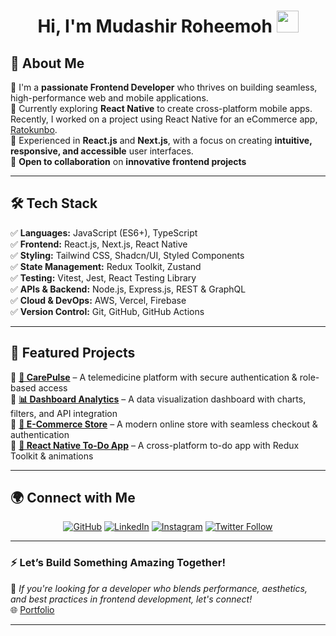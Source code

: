 <h1 align="center">Hi, I'm Mudashir Roheemoh <img src="https://media.giphy.com/media/hvRJCLFzcasrR4ia7z/giphy.gif" width="35"></h1>
<!-- <img src="https://camo.githubusercontent.com/62da68eb62b1e5f175f7d1f0191dd89a653d7908feb22d37d4a0ab07365d6791/68747470733a2f2f6d656469612e67697068792e636f6d2f6d656469612f4d3967624264396e6244724f5475314d71782f67697068792e676966"> -->


## 🧕 About Me    

🔹 I'm a **passionate Frontend Developer** who thrives on building seamless, high-performance web and mobile applications.  
🔹 Currently exploring **React Native** to create cross-platform mobile apps. Recently, I worked on a project using React Native for an eCommerce app, [Ratokunbo](https://play.google.com/store/apps/details?id=com.ratokunbo.mobile&pli=1).  
🔹 Experienced in **React.js** and **Next.js**, with a focus on creating **intuitive, responsive, and accessible** user interfaces.  
🔹 **Open to collaboration** on **innovative frontend projects** 

---

## 🛠 Tech Stack  
✅ **Languages:** JavaScript (ES6+), TypeScript  
✅ **Frontend:** React.js, Next.js, React Native  
✅ **Styling:** Tailwind CSS, Shadcn/UI, Styled Components  
✅ **State Management:** Redux Toolkit, Zustand  
✅ **Testing:** Vitest, Jest, React Testing Library  
✅ **APIs & Backend:** Node.js, Express.js, REST & GraphQL  
✅ **Cloud & DevOps:** AWS, Vercel, Firebase  
✅ **Version Control:** Git, GitHub, GitHub Actions  

---

## 📌 Featured Projects  
🔹 **[🚀 CarePulse](https://github.com/oluwabukola2610/carepulse)** – A telemedicine platform with secure authentication & role-based access  
🔹 **[📊 Dashboard Analytics](https://github.com/oluwabukola2610/dashboard-analytics)** – A data visualization dashboard with charts, filters, and API integration  
🔹 **[🛒 E-Commerce Store](https://github.com/oluwabukola2610/ecommerce-store)** – A modern online store with seamless checkout & authentication  
🔹 **[📱 React Native To-Do App](https://github.com/oluwabukola2610/react-native-todo)** – A cross-platform to-do app with Redux Toolkit & animations  

---

## 🌍 Connect with Me  
<p align="center">
	<a href="https://github.com/oluwabukola2610"><img src="https://img.shields.io/badge/GitHub-%23121011.svg?style=plastic&logo=GitHub&logoColor=white" alt="GitHub"/></a>
	<a href="https://www.linkedin.com/in/mudashir/"><img src="https://img.shields.io/badge/LinkedIn-%230A66C2.svg?style=plastic&logo=linkedin&logoColor=white" alt="LinkedIn"/></a>
	<a href="https://www.instagram.com/___rhoy.o/"><img src="https://img.shields.io/badge/Instagram-%23E4405F.svg?plastic&logo=Instagram&logoColor=white" alt="Instagram"/></a>
	<a href="https://twitter.com/bukkiescode"><img alt="Twitter Follow" src="https://img.shields.io/badge/Twitter-%231DA1F2.svg?style=plastic&logo=Twitter&logoColor=white"></a>
</p>

---

### ⚡ **Let’s Build Something Amazing Together!**  

🚀 *If you're looking for a developer who blends performance, aesthetics, and best practices in frontend development, let's connect!*  
🌐 [Portfolio](https://mudashir-roheemoh.vercel.app/)  

---
